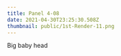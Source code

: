 ```yaml
---
title: Panel 4-08
date: 2021-04-30T23:25:30.508Z
thumbnail: public/1st-Render-11.png
---
```

Big baby head